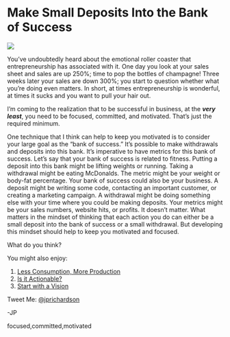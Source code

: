 <!--
id: 2684174427
link: http://techneur.com/post/2684174427/make-small-deposits-into-the-bank-of-success
slug: make-small-deposits-into-the-bank-of-success
date: Mon Jan 10 2011 08:30:00 GMT-0600 (CST)
publish: 2011-01-010
tags: motivation
-->


Make Small Deposits Into the Bank of Success
============================================

![](http://media.tumblr.com/tumblr_let9liy2RI1qzbc4f.jpg)

You’ve undoubtedly heard about the emotional roller coaster that
entrepreneurship has associated with it. One day you look at your sales
sheet and sales are up 250%; time to pop the bottles of champagne! Three
weeks later your sales are down 300%; you start to question whether what
you’re doing even matters. In short, at times entrepreneurship is
wonderful, at times it sucks and you want to pull your hair out.

I’m coming to the realization that to be successful in business, at the
***very least***, you need to be focused, committed, and motivated.
That’s just the required minimum.

One technique that I think can help to keep you motivated is to consider
your large goal as the “bank of success.” It’s possible to make
withdrawals and deposits into this bank. It’s imperative to have metrics
for this bank of success. Let’s say that your bank of success is related
to fitness. Putting a deposit into this bank might be lifting weights or
running. Taking a withdrawal might be eating McDonalds. The metric might
be your weight or body-fat percentage. Your bank of success could also
be your business. A deposit might be writing some code, contacting an
important customer, or creating a marketing campaign. A withdrawal might
be doing something else with your time where you could be making
deposits. Your metrics might be your sales numbers, website hits, or
profits. It doesn’t matter. What matters in the mindset of thinking that
each action you do can either be a small deposit into the bank of
success or a small withdrawal. But developing this mindset should help
to keep you motivated and focused.

What do you think?

You might also enjoy:

1.  [Less Consumption, More
    Production](http://techneur.com/post/649237455/less-consumption-more-production)
2.  [Is it
    Actionable?](http://techneur.com/post/652742373/is-it-actionable-no-then-get-rid-of-it)
3.  [Start with a
    Vision](http://techneur.com/post/2325415779/start-with-a-vision)

Tweet Me: [@jprichardson](http://twitter.com/jprichardson)

-JP

focused,committed,motivated

